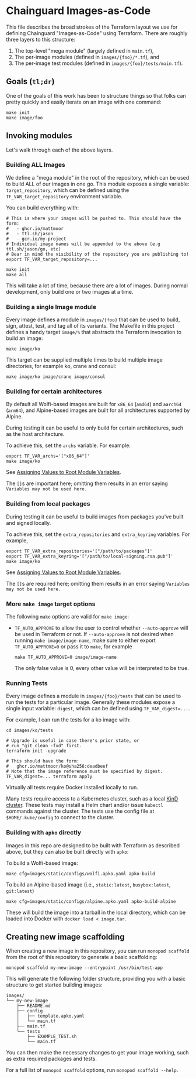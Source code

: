 # Chainguard Images-as-Code

This file describes the broad strokes of the Terraform layout we use for
defining Chainguard "Images-as-Code" using Terraform.  There are roughly three
layers to this structure:
1. The top-level "mega module" (largely defined in `main.tf`),
2. The per-image modules (defined in `images/{foo}/*.tf`), and
3. The per-image test modules (defined in `images/{foo}/tests/main.tf`).

## Goals (`tl;dr`)

One of the goals of this work has been to structure things so that folks can
pretty quickly and easily iterate on an image with one command:

```shell
make init
make image/foo
```

## Invoking modules

Let's walk through each of the above layers.

### Building ALL Images

We define a "mega module" in the root of the repository, which can be used to
build ALL of our images in one go.  This module exposes a single variable:
`target_repository`, which can be defined using the `TF_VAR_target_repository`
environment variable.

You can build everything with:

```shell
# This is where your images will be pushed to. This should have the form:
#   - ghcr.io/mattmoor
#   - ttl.sh/jason
#   - gcr.io/my-project
# Individual image names will be appended to the above (e.g ttl.sh/jason/go, etc)
# Bear in mind the visibility of the repository you are publishing to!
export TF_VAR_target_repository=...

make init
make all
```

This will take a lot of time, because there are a lot of images. During normal
development, only build one or two images at a time.

### Building a single Image module

Every image defines a module in `images/{foo}` that can be used to build, sign,
attest, test, and tag all of its variants. The Makefile in this project defines
a handy target `image/%` that abstracts the Terraform invocation to build an
image:

```shell
make image/ko
```

This target can be supplied multiple times to build multiple image directories,
for example ko, crane and consul:

```shell
make image/ko image/crane image/consul
```

### Building for certain architectures

By default all Wolfi-based images are built for `x86_64` (`amd64`) and `aarch64` (`arm64`),
and Alpine-based images are built for all architectures supported by Alpine.

During testing it can be useful to only build for certain architectures, such as the host architecture.

To achieve this, set the `archs` variable. For example:

```shell
export TF_VAR_archs='["x86_64"]'
make image/ko
```

See [Assigning Values to Root Module Variables](https://developer.hashicorp.com/terraform/language/values/variables#assigning-values-to-root-module-variables).

The `[]`s are important here; omitting them results in an error saying `Variables may not be used here.`

### Building from local packages

During testing it can be useful to build images from packages you've built and signed locally.

To achieve this, set the `extra_repositories` and `extra_keyring` variables. For example,
```shell
export TF_VAR_extra_repositories='["/path/to/packages"]'
export TF_VAR_extra_keyring='["/path/to/local-signing.rsa.pub"]'
make image/ko
```

See [Assigning Values to Root Module Variables](https://developer.hashicorp.com/terraform/language/values/variables#assigning-values-to-root-module-variables).

The `[]`s are required here; omitting them results in an error saying `Variables may not be used here.`

### More `make image` target options

The following `make` options are valid for `make image`:

* `TF_AUTO_APPROVE` to allow the user to control whether `--auto-approve` will be used in Terraform or not. If
    `--auto-approve` is not desired when running `make image/image-name`, make sure to either export `TF_AUTO_APPROVE=0`
    or pass it to `make`, for example
    ```console
    make TF_AUTO_APPROVE=0 image/image-name
    ```

    The only false value is 0, every other value will be interpreted to be true.

### Running Tests

Every image defines a module in `images/{foo}/tests` that can be used to run the
tests for a particular image.  Generally these modules expose a single input
variable: `digest`, which can be defined using `TF_VAR_digest=...`.

For example, I can run the tests for a ko image with:
```shell
cd images/ko/tests

# Upgrade is useful in case there's prior state, or
# run "git clean -fxd" first.
terraform init -upgrade

# This should have the form:
#   ghcr.io/mattmoor/ko@sha256:deadbeef
# Note that the image reference must be specified by digest.
TF_VAR_digest=... terraform apply
```

Virtually all tests require Docker installed locally to run.

Many tests require access to a Kubernetes cluster, such as a local [KinD cluster](https://kind.sigs.k8s.io/).
These tests may install a Helm chart and/or issue `kubectl` commands against the cluster.
The tests use the config file at `$HOME/.kube/config` to connect to the cluster.

### Building with `apko` directly

<!-- TODO(jason): Build some other way to emit the resolved apko YAML -->

Images in this repo are designed to be built with Terraform as described above, but they can also be built directly with `apko`:

To build a Wolfi-based image:

```shell
make cfg=images/static/configs/wolfi.apko.yaml apko-build
```

To build an Alpine-based image (i.e., `static:latest`, `busybox:latest`, `git:latest`)

```shell
make cfg=images/static/configs/alpine.apko.yaml apko-build-alpine
```

These will build the image into a tarball in the local directory, which can be loaded into Docker with `docker load < image.tar`.

## Creating new image scaffolding

When creating a new image in this repository, you can run `monopod scaffold`
from the root of this repository to generate a basic scaffolding:
```shell
monopod scaffold my-new-image --entrypoint /usr/bin/test-app
```

This will generate the following folder structure, providing you with a basic
structure to get started building images:
```console
images/
└── my-new-image
    ├── README.md
    ├── config
    │   ├── template.apko.yaml
    │   └── main.tf
    ├── main.tf
    └── tests
        ├── EXAMPLE_TEST.sh
        └── main.tf
```

You can then make the necessary changes to get your image working,
such as extra required packages and tests.

For a full list of `monopod scaffold` options, run `monopod scaffold --help`.
